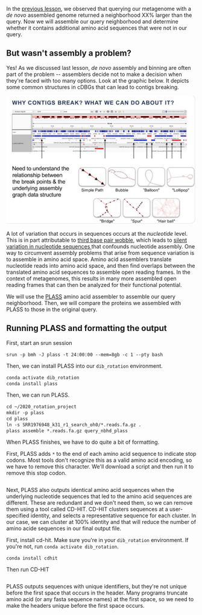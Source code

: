 In the [previous lesson](08_bin_completion_with_spacegraphcats.md), we observed that querying our metagenome with a *de novo* assembled genome returned a neighborhood XX% larger than the query.
Now we will assemble our query neighborhood and determine whether it contains additional amino acid sequences that were not in our query.

## But wasn't assembly a problem?

Yes! As we discussed last lesson, *de novo* assembly and binning are often part of the problem -- 
assemblers decide not to make a decision when they're faced with too many options.
Look at the graphic below. 
It depicts some common structures in cDBGs that can lead to contigs breaking.

![](_static/assembly_unknown.png)

A lot of variation that occurs in sequences occurs at the *nucleotide* level. 
This is in part attributable to [third base pair wobble](https://www.tandfonline.com/doi/full/10.1080/15476286.2017.1356562),
which leads to [silent variation in nucleotide sequences ](https://www.nature.com/articles/s41592-019-0437-4) that confounds nucleotide assembly.
One way to circumvent assembly problems that arise from sequence variation is to assemble in amino acid space.
Amino acid assemblers translate nucleotide reads into amino acid space, and then find overlaps between the translated amino acid sequences to assemble open reading frames.
In the context of metagenomes, this results in many more assembled open reading frames that can then be analyzed for their functional potential.

We will use the [PLASS](https://www.nature.com/articles/s41592-019-0437-4) amino acid assembler to assemble our query neighborhood. 
Then, we will compare the proteins we assembled with PLASS to those in the original query. 

## Running PLASS and formatting the output

First, start an srun session

```
srun -p bmh -J plass -t 24:00:00 --mem=8gb -c 1 --pty bash
```

Then, we can install PLASS into our `dib_rotation` environment.

```
conda activate dib_rotation
conda install plass
```

Then, we can run PLASS.

```
cd ~/2020_rotation_project
mkdir -p plass
cd plass
ln -s SRR1976948_k31_r1_search_oh0/*.reads.fa.gz .
plass assemble *.reads.fa.gz query_nbhd_plass
```

When PLASS finishes, we have to do quite a bit of formatting. 

First, PLASS adds `*` to the end of each amino acid sequence to indicate stop codons.
Most tools don't recognize this as a valid amino acid encoding, so we have to remove this character.
We'll download a script and then run it to remove this stop codon.

```
```

Next, PLASS also outputs identical amino acid sequences when the underlying nucleotide sequences that led to the amino acid sequences are different.
These are redundant and we don't need them, so we can remove them using a tool called CD-HIT.
CD-HIT clusters sequences at a user-specified identity, and selects a representative sequence for each cluster.
In our case, we can cluster at 100% identity and that will reduce the number of amino acide sequences in our final output file.

First, install cd-hit. Make sure you're in your `dib_rotation` environment.
If you're not, run `conda activate dib_rotation`.

```
conda install cdhit
```

Then run CD-HIT

```
```

PLASS outputs sequences with unique identifiers, but they're not unique before the first space that occurs in the header.
Many programs truncate amino acid (or any fasta sequence names) at the first space, so we need to make the headers unique before the first space occurs. 

```
```

